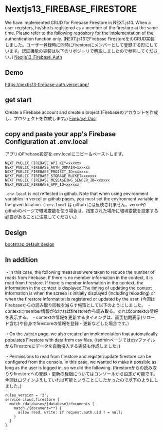 # Nextjs13_FIREBASE_FIRESTORE
We have implemented CRUD for Firebase Firestore in NEXT.js13.
When a user registers, he/she is registered as a member of the firestore at the same time.
Please refer to the following repository for the implementation of the authentication function only.
(NEXT.js13でFirebase FirestoreをのCRUD実装しました。ユーザー登録時に同時にfirestoreにメンバーとして登録する形にしています。認証機能の実装は以下のリポジトリで解説しましたので参照してください。)
[Nextjs13_Firebase_Auth](https://github.com/duotaro/Nextjs13_Firebase_Auth)

## Demo
https://nextjs13-firebase-auth.vercel.app/

## get start
Create a Firebase account and create a project.(Firebaseのアカウントを作成し、プロジェクトを作成します。)
[Firebase Doc](https://firebase.google.com/docs?hl=ja)

## copy and paste your app's Firebase Configuration at .env.local
アプリのFirebase設定を.env.localにコピー＆ペーストします。
```
NEXT_PUBLIC_FIREBASE_API_KEY=xxxxxx
NEXT_PUBLIC_FIREBASE_AUYH_DOMAIN=xxxxxx
NEXT_PUBLIC_FIREBASE_PROJECT_ID=xxxxxx
NEXT_PUBLIC_FIREBASE_STORAGE_BUCKET=xxxxxx
NEXT_PUBLIC_FIREBASE_MESSAGEING_SENDER_ID=xxxxxx
NEXT_PUBLIC_FIREBASE_APP_ID=xxxxxx
```
`.env.local` is not reflected in github. Note that when using environment variables in vercel or github pages, you must set the environment variable in the given location.
(`.env.local` は github には反映されません。vercelやgithubのページで環境変数を使う場合は、指定された場所に環境変数を設定する必要があることに注意してください。)

## Design
[bootstrap default design](https://getbootstrap.jp/docs/5.0/forms/form-control/)

## In addition
・In this case, the following measures were taken to reduce the number of reads from Firebase.
If there is no member information in the context, it is read from firestore. If there is member information in the context, the information in the context is displayed.The timing of updating the context information is when the screen is initially displayed (including reloading) or when the firestore information is registered or updated by the user.
(今回はFirebaseからの読み取り回数を減らす施策として以下のようにしました。
・contextにmember情報がなければfirestoreから読み取る。あればcontextの情報を表示する。
・contextの情報を更新するタイミングは、画面初期表示(リロード含む)や自身でfirestoreの情報を登録・更新などした場合です。)

・On the `/admin` page, we also created an implementation that automatically populates Firestore with data from csv files.
(/adminページではcsvファイルからFirestoreにデータを自動投入する実装も作成しました。)

・Permissions to read from firestore and register/update firestore can be configured from the console. In this case, we wanted to make it possible as long as the user is logged in, so we did the following.
(firestoreからの読み取りやfirestoreへの登録・更新の権限についてはコンソールから設定が可能です。今回はログインさえしていれば可能ということにしたかったので以下のようにしました。)
```
rules_version = '2';
service cloud.firestore {
  match /databases/{database}/documents {
    match /{document=**} {
      allow read, write: if request.auth.uid ! = null; 
    }
  }
}
```